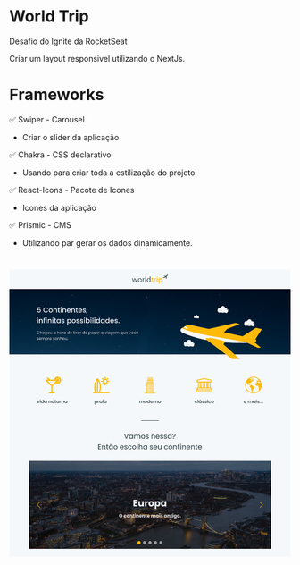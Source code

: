 # World Trip

Desafio do Ignite da RocketSeat

Criar um layout responsivel utilizando o NextJs.


# Frameworks

 ✅ Swiper - Carousel
  * Criar o slider da aplicação

 ✅ Chakra - CSS declarativo
  * Usando para criar toda a estilização do projeto

 ✅ React-Icons - Pacote de Icones
  * Icones da aplicação

 ✅ Prismic - CMS
  * Utilizando par gerar os dados dinamicamente.

#

<img src="./public/Home.png" alt="drawing" width="1000"/>

